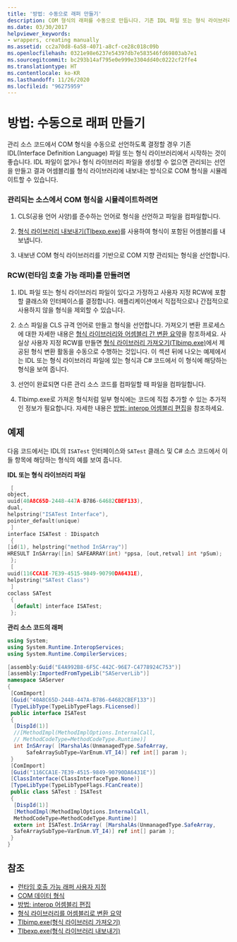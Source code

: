 ```yaml
---
title: '방법: 수동으로 래퍼 만들기'
description: COM 형식의 래퍼를 수동으로 만듭니다. 기존 IDL 파일 또는 형식 라이브러리를 사용하거나, 관리되는 선언을 만들고 어셈블리를 형식 라이브러리로 내보냅니다.
ms.date: 03/30/2017
helpviewer_keywords:
- wrappers, creating manually
ms.assetid: cc2a70d8-6a58-4071-a8cf-ce28c018c09b
ms.openlocfilehash: 0321e98e6237e54397db7e583546fd69803ab7e1
ms.sourcegitcommit: bc293b14af795e0e999e3304dd40c0222cf2ffe4
ms.translationtype: HT
ms.contentlocale: ko-KR
ms.lasthandoff: 11/26/2020
ms.locfileid: "96275959"
---
```

# <a name="how-to-create-wrappers-manually"></a>방법: 수동으로 래퍼 만들기

관리 소스 코드에서 COM 형식을 수동으로 선언하도록 결정할 경우 기존 IDL(Interface Definition Language) 파일 또는 형식 라이브러리에서 시작하는 것이 좋습니다. IDL 파일이 없거나 형식 라이브러리 파일을 생성할 수 없으면 관리되는 선언을 만들고 결과 어셈블리를 형식 라이브러리에 내보내는 방식으로 COM 형식을 시뮬레이트할 수 있습니다.  
  
### <a name="to-simulate-com-types-from-managed-source"></a>관리되는 소스에서 COM 형식을 시뮬레이트하려면  
  
1. CLS(공용 언어 사양)를 준수하는 언어로 형식을 선언하고 파일을 컴파일합니다.  
  
2. [형식 라이브러리 내보내기(Tlbexp.exe)](../tools/tlbexp-exe-type-library-exporter.md)를 사용하여 형식이 포함된 어셈블리를 내보냅니다.  
  
3. 내보낸 COM 형식 라이브러리를 기반으로 COM 지향 관리되는 형식을 선언합니다.  
  
### <a name="to-create-a-runtime-callable-wrapper-rcw"></a>RCW(런타임 호출 가능 래퍼)를 만들려면  
  
1. IDL 파일 또는 형식 라이브러리 파일이 있다고 가정하고 사용자 지정 RCW에 포함할 클래스와 인터페이스를 결정합니다. 애플리케이션에서 직접적으로나 간접적으로 사용하지 않을 형식을 제외할 수 있습니다.  
  
2. 소스 파일을 CLS 규격 언어로 만들고 형식을 선언합니다. 가져오기 변환 프로세스에 대한 자세한 내용은 [형식 라이브러리와 어셈블리 간 변환 요약](/previous-versions/dotnet/netframework-4.0/k83zzh38(v=vs.100))을 참조하세요. 사실상 사용자 지정 RCW를 만들면 [형식 라이브러리 가져오기(Tlbimp.exe)](../tools/tlbimp-exe-type-library-importer.md)에서 제공된 형식 변환 활동을 수동으로 수행하는 것입니다. 이 섹션 뒤에 나오는 예제에서는 IDL 또는 형식 라이브러리 파일에 있는 형식과 C# 코드에서 이 형식에 해당하는 형식을 보여 줍니다.  
  
3. 선언이 완료되면 다른 관리 소스 코드를 컴파일할 때 파일을 컴파일합니다.  
  
4. Tlbimp.exe로 가져온 형식처럼 일부 형식에는 코드에 직접 추가할 수 있는 추가적인 정보가 필요합니다. 자세한 내용은 [방법: interop 어셈블리 편집](/previous-versions/dotnet/netframework-4.0/8zbc969t(v=vs.100))을 참조하세요.  
  
## <a name="example"></a>예제  

 다음 코드에서는 IDL의 `ISATest` 인터페이스와 `SATest` 클래스 및 C# 소스 코드에서 이들 항목에 해당하는 형식의 예를 보여 줍니다.  
  
 **IDL 또는 형식 라이브러리 파일**  
  
```cpp
 [  
object,  
uuid(40A8C65D-2448-447A-B786-64682CBEF133),  
dual,  
helpstring("ISATest Interface"),  
pointer_default(unique)  
 ]  
interface ISATest : IDispatch  
 {  
[id(1), helpstring("method InSArray")]
HRESULT InSArray([in] SAFEARRAY(int) *ppsa, [out,retval] int *pSum);  
 };  
 [  
uuid(116CCA1E-7E39-4515-9849-90790DA6431E),  
helpstring("SATest Class")  
 ]  
coclass SATest  
 {  
  [default] interface ISATest;  
 };  
```  
  
 **관리 소스 코드의 래퍼**  
  
```csharp  
using System;  
using System.Runtime.InteropServices;  
using System.Runtime.CompilerServices;  
  
[assembly:Guid("E4A992B8-6F5C-442C-96E7-C4778924C753")]  
[assembly:ImportedFromTypeLib("SAServerLib")]  
namespace SAServer  
{  
 [ComImport]  
 [Guid("40A8C65D-2448-447A-B786-64682CBEF133")]  
 [TypeLibType(TypeLibTypeFlags.FLicensed)]  
 public interface ISATest  
 {  
  [DispId(1)]  
  //[MethodImpl(MethodImplOptions.InternalCall,  
  // MethodCodeType=MethodCodeType.Runtime)]  
  int InSArray( [MarshalAs(UnmanagedType.SafeArray,  
      SafeArraySubType=VarEnum.VT_I4)] ref int[] param );  
 }
 [ComImport]  
 [Guid("116CCA1E-7E39-4515-9849-90790DA6431E")]  
 [ClassInterface(ClassInterfaceType.None)]  
 [TypeLibType(TypeLibTypeFlags.FCanCreate)]  
 public class SATest : ISATest  
 {  
  [DispId(1)]  
  [MethodImpl(MethodImplOptions.InternalCall,
  MethodCodeType=MethodCodeType.Runtime)]  
  extern int ISATest.InSArray( [MarshalAs(UnmanagedType.SafeArray,
  SafeArraySubType=VarEnum.VT_I4)] ref int[] param );  
 }  
}  
```  
  
## <a name="see-also"></a>참조

- [런타임 호출 가능 래퍼 사용자 지정](/previous-versions/dotnet/netframework-4.0/e753eftz(v=vs.100))
- [COM 데이터 형식](/previous-versions/dotnet/netframework-4.0/sak564ww(v=vs.100))
- [방법: interop 어셈블리 편집](/previous-versions/dotnet/netframework-4.0/8zbc969t(v=vs.100))
- [형식 라이브러리를 어셈블리로 변환 요약](/previous-versions/dotnet/netframework-4.0/k83zzh38(v=vs.100))
- [Tlbimp.exe(형식 라이브러리 가져오기)](../tools/tlbimp-exe-type-library-importer.md)
- [Tlbexp.exe(형식 라이브러리 내보내기)](../tools/tlbexp-exe-type-library-exporter.md)
